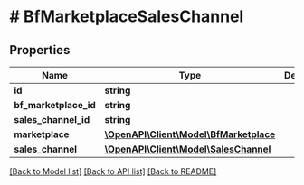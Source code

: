 # # BfMarketplaceSalesChannel

## Properties

Name | Type | Description | Notes
------------ | ------------- | ------------- | -------------
**id** | **string** |  | [optional]
**bf_marketplace_id** | **string** |  |
**sales_channel_id** | **string** |  |
**marketplace** | [**\OpenAPI\Client\Model\BfMarketplace**](BfMarketplace.md) |  | [optional]
**sales_channel** | [**\OpenAPI\Client\Model\SalesChannel**](SalesChannel.md) |  | [optional]

[[Back to Model list]](../../README.md#models) [[Back to API list]](../../README.md#endpoints) [[Back to README]](../../README.md)
